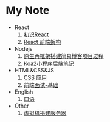 # My Note

- React
  1. [初识React](./React/初识React.md)
  2. [React 前端架构](./React/React前端架构.md)
- Nodejs
  1. [原生再框架搭建简易博客项目过程](./Nodejs/原生再框架搭建简易博客项目过程.md)
  2. [Koa2小程序后端笔记](./Nodejs/Koa2-小程序后端笔记.md)
- HTML&CSS&JS
  1. [CSS 应用](./HTML&CSS&JS/CSS应用/Content.md)
  2. [前端面试-基础](./HTML&CSS&JS/前端面试-基础.md)
- English
  1. [口语](./English/口语.md)
- Other
  1. [虚拟机搭建服务器](./Other/虚拟机搭建服务器.md)